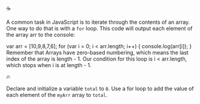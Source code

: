 :coffee:

A common task in JavaScript is to iterate through the contents of an array. One way to do that is with a `for` loop. This code will output each element of the array arr to the console:

var arr = [10,9,8,7,6];
for (var i = 0; i < arr.length; i++) {
console.log(arr[i]);
}
Remember that Arrays have zero-based numbering, which means the last index of the array is length - 1. Our condition for this loop is i < arr.length, which stops when i is at length - 1.

:fire:

Declare and initialize a variable `total` to `0`. Use a for loop to add the value of each element of the `myArr` array to `total`.
